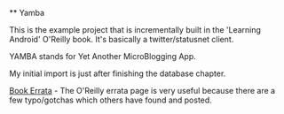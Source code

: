 ** Yamba

This is the example project that is incrementally built in the
'Learning Android' O'Reilly book. It's basically a twitter/statusnet
client. 

YAMBA stands for Yet Another MicroBlogging App.

My initial import is just after finishing the database chapter.

[Book
Errata](http://oreilly.com/catalog/errata.csp?isbn=0636920010883) -
The O'Reilly errata page is very useful because there are a few
typo/gotchas which others have found and posted.
